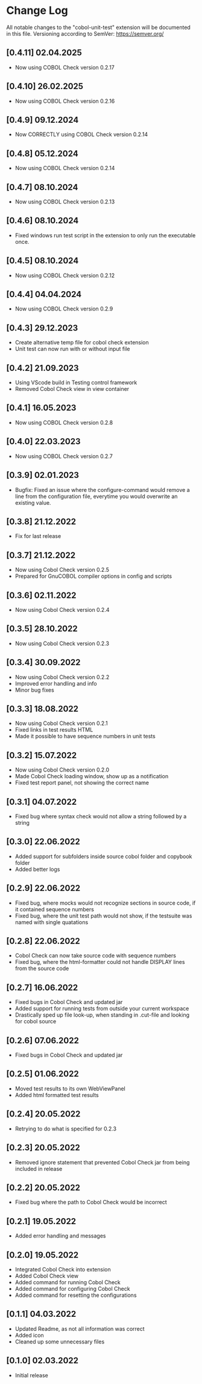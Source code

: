 # Change Log

All notable changes to the "cobol-unit-test" extension will be documented in this file. Versioning according to SemVer: https://semver.org/ 

## [0.4.11] 02.04.2025
- Now using COBOL Check version 0.2.17

## [0.4.10] 26.02.2025
- Now using COBOL Check version 0.2.16

## [0.4.9] 09.12.2024
- Now CORRECTLY using COBOL Check version 0.2.14

## [0.4.8] 05.12.2024
- Now using COBOL Check version 0.2.14

## [0.4.7] 08.10.2024
- Now using COBOL Check version 0.2.13

## [0.4.6] 08.10.2024
- Fixed windows run test script in the extension to only run the executable once.

## [0.4.5] 08.10.2024
- Now using COBOL Check version 0.2.12 

## [0.4.4] 04.04.2024
- Now using COBOL Check version 0.2.9 

## [0.4.3] 29.12.2023
- Create alternative temp file for cobol check extension
- Unit test can now run with or without input file

## [0.4.2] 21.09.2023
- Using VScode build in Testing control framework
- Removed Cobol Check view in view container

## [0.4.1] 16.05.2023
- Now using COBOL Check version 0.2.8

## [0.4.0] 22.03.2023
- Now using COBOL Check version 0.2.7

## [0.3.9] 02.01.2023
- Bugfix: Fixed an issue where the configure-command would remove a line from the configuration file, everytime you would overwrite an existing value.

## [0.3.8] 21.12.2022
- Fix for last release

## [0.3.7] 21.12.2022
- Now using Cobol Check version 0.2.5
- Prepared for GnuCOBOL compiler options in config and scripts

## [0.3.6] 02.11.2022
- Now using Cobol Check version 0.2.4

## [0.3.5] 28.10.2022
- Now using Cobol Check version 0.2.3

## [0.3.4] 30.09.2022
- Now using Cobol Check version 0.2.2
- Improved error handling and info
- Minor bug fixes

## [0.3.3] 18.08.2022
- Now using Cobol Check version 0.2.1
- Fixed links in test results HTML
- Made it possible to have sequence numbers in unit tests

## [0.3.2] 15.07.2022

- Now using Cobol Check version 0.2.0
- Made Cobol Check loading window, show up as a notification
- Fixed test report panel, not showing the correct name

## [0.3.1] 04.07.2022

- Fixed bug where syntax check would not allow a string followed by a string

## [0.3.0] 22.06.2022

- Added support for subfolders inside source cobol folder and copybook folder
- Added better logs

## [0.2.9] 22.06.2022

- Fixed bug, where mocks would not recognize sections in source code, if it contained sequence numbers
- Fixed bug, where the unit test path would not show, if the testsuite was named with single quatations

## [0.2.8] 22.06.2022

- Cobol Check can now take source code with sequence numbers
- Fixed bug, where the html-formatter could not handle DISPLAY lines from the source code

## [0.2.7] 16.06.2022

- Fixed bugs in Cobol Check and updated jar
- Added support for running tests from outside your current workspace
- Drastically sped up file look-up, when standing in .cut-file and looking for cobol source 

## [0.2.6] 07.06.2022

- Fixed bugs in Cobol Check and updated jar

## [0.2.5] 01.06.2022

- Moved test results to its own WebViewPanel
- Added html formatted test results

## [0.2.4] 20.05.2022

- Retrying to do what is specified for 0.2.3

## [0.2.3] 20.05.2022

- Removed ignore statement that prevented Cobol Check jar from being included in release

## [0.2.2] 20.05.2022

- Fixed bug where the path to Cobol Check would be incorrect

## [0.2.1] 19.05.2022

- Added error handling and messages

## [0.2.0] 19.05.2022

- Integrated Cobol Check into extension
- Added Cobol Check view
- Added command for running Cobol Check
- Added command for configuring Cobol Check
- Added command for resetting the configurations

## [0.1.1] 04.03.2022

- Updated Readme, as not all information was correct
- Added icon
- Cleaned up some unnecessary files

## [0.1.0] 02.03.2022

- Initial release